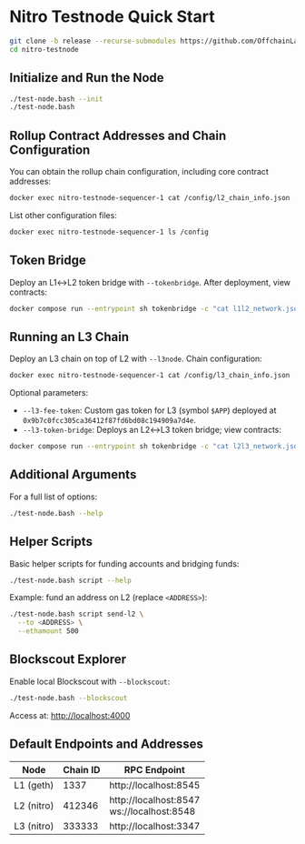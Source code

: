 # Nitro Testnode Quick Start

```bash
git clone -b release --recurse-submodules https://github.com/OffchainLabs/nitro-testnode.git
cd nitro-testnode
```

## Initialize and Run the Node

```bash
./test-node.bash --init
./test-node.bash
```

## Rollup Contract Addresses and Chain Configuration

You can obtain the rollup chain configuration, including core contract addresses:

```bash
docker exec nitro-testnode-sequencer-1 cat /config/l2_chain_info.json
```

List other configuration files:

```bash
docker exec nitro-testnode-sequencer-1 ls /config
```

## Token Bridge

Deploy an L1↔️L2 token bridge with `--tokenbridge`. After deployment, view contracts:

```bash
docker compose run --entrypoint sh tokenbridge -c "cat l1l2_network.json"
```

## Running an L3 Chain

Deploy an L3 chain on top of L2 with `--l3node`. Chain configuration:

```bash
docker exec nitro-testnode-sequencer-1 cat /config/l3_chain_info.json
```

Optional parameters:

- `--l3-fee-token`: Custom gas token for L3 (symbol `$APP`) deployed at `0x9b7c0fcc305ca36412f87fd6bd08c194909a7d4e`.
- `--l3-token-bridge`: Deploys an L2↔️L3 token bridge; view contracts:

```bash
docker compose run --entrypoint sh tokenbridge -c "cat l2l3_network.json"
```

## Additional Arguments

For a full list of options:

```bash
./test-node.bash --help
```

## Helper Scripts

Basic helper scripts for funding accounts and bridging funds:

```bash
./test-node.bash script --help
```

Example: fund an address on L2 (replace `<ADDRESS>`):

```bash
./test-node.bash script send-l2 \
  --to <ADDRESS> \
  --ethamount 500
```

## Blockscout Explorer

Enable local Blockscout with `--blockscout`:

```bash
./test-node.bash --blockscout
```

Access at: [http://localhost:4000](http://localhost:4000)

## Default Endpoints and Addresses

| Node        | Chain ID | RPC Endpoint                      |
|-------------|----------|-----------------------------------|
| L1 (geth)   | 1337     | http://localhost:8545             |
| L2 (nitro)  | 412346   | http://localhost:8547<br>ws://localhost:8548 |
| L3 (nitro)  | 333333   | http://localhost:3347             |



